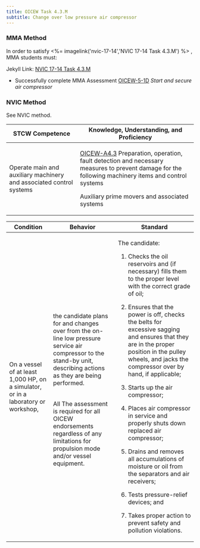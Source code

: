 ```yaml
---
title: OICEW Task 4.3.M 
subtitle: Change over low pressure air compressor
---
```



### MMA Method

In order to satisfy <%= imagelink('nvic-17-14','NVIC 17-14  Task  4.3.M') %> , MMA students must:

Jekyll Link: [NVIC 17-14  Task  4.3.M](/stcw23/assets/images/nvic-17-14.pdf)

* Successfully complete MMA Assessment  [OICEW-5-1D](OICEW-5-1D) *Start and secure air compressor*


### NVIC Method

<a onclick="togglevisibility('nvic_methods')" >See NVIC method.</a>

<div id='nvic_methods' class='hide'>

<table>
<thead>
<tr>
<th class='forty'> STCW Competence </th>
<th class='sixty'> Knowledge, Understanding, and Proficiency </th>
</tr>
</thead>




<tbody>
<tr><td markdown='1'>

Operate main and auxiliary machinery and associated control systems

</td><td markdown='1'>

[OICEW-A4.3](../../tables/31.html#OICEW-A4.3) Preparation, operation, fault detection and necessary measures to prevent damage for the following machinery items and control systems 

Auxiliary prime movers and associated systems

</td></tr>


</tbody>
</table>


<table>
<thead>
<tr><th class='twenty'>  Condition </th><th class='twenty'> Behavior </th><th  class='sixty'>Standard </th></tr>
</thead>
<tbody >



<tr><td markdown='1'>

On a vessel of at least 1,000 HP, on a simulator, or in a laboratory or workshop,

</td><td markdown='1'>

the candidate plans for and changes over from the on-line low pressure service air compressor to the stand-by unit, describing actions as they are being performed.

<br>

<div class="tooltip">All
<span class="tooltiptext">
The assessment is required for all OICEW endorsements regardless of any limitations for propulsion mode and/or vessel equipment.
</span>
</div>


</td><td markdown='1'>

The candidate:

1. Checks the oil reservoirs and (if necessary) fills them to the proper level with the correct grade of oil;

2. Ensures that the power is off, checks the belts for excessive sagging and ensures that they are in the proper position in the pulley wheels, and jacks the compressor over by hand, if applicable;

3. Starts up the air compressor;

4. Places air compressor in service and properly shuts down replaced air compressor;

5. Drains and removes all accumulations of moisture or oil from the separators and air receivers;

6. Tests pressure-relief devices; and

7. Takes proper action to prevent safety and pollution violations.

</td></tr>
</tbody>
</table>
</div>
